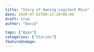 ```yaml
---
title: "Story of Owning Logitech Mice"
date: 2020-07-01T00:12:29+08:00
draft: true
author: "David"

tags: ["Apps"]
categories: ["Stories"]
featuredimage:
---
```


